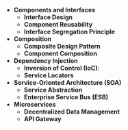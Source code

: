- **Components and Interfaces**
  - **Interface Design**
  - **Component Reusability**
  - **Interface Segregation Principle**
- **Composition**
  - **Composite Design Pattern**
  - **Component Composition**
- **Dependency Injection**
  - **Inversion of Control (IoC)**:
  - **Service Locators**
- **Service-Oriented Architecture (SOA)**
  - **Service Abstraction**
  - **Enterprise Service Bus (ESB)**
- **Microservices**
  - **Decentralized Data Management**
  - **API Gateway**
